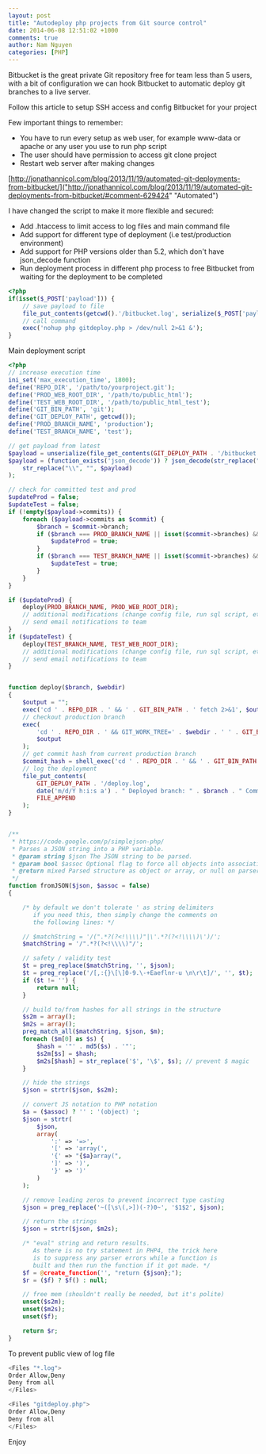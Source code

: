 ```yaml
---
layout: post
title: "Autodeploy php projects from Git source control"
date: 2014-06-08 12:51:02 +1000
comments: true
author: Nam Nguyen
categories: [PHP]
---
```


Bitbucket is the great private Git repository free for team less than 5 users, with a bit of configuration we can
hook Bitbucket to automatic deploy git branches to a live server.

<!-- more -->

Follow this article to setup SSH access and config Bitbucket for your project

Few important things to remember:

* You have to run every setup as web user, for example www-data or apache or any user you use to run php script
* The user should have permission to access git clone project
* Restart web server after making changes

[http://jonathannicol.com/blog/2013/11/19/automated-git-deployments-from-bitbucket/]("http://jonathannicol.com/blog/2013/11/19/automated-git-deployments-from-bitbucket/#comment-629424" "Automated")

I have changed the script to make it more flexible and secured:

* Add .htaccess to limit access to log files and main command file
* Add support for different type of deployment (i.e test/production environment)
* Add support for PHP versions older than 5.2, which don't have json_decode function
* Run deployment process in different php process to free Bitbucket from waiting for the deployment to be completed


``` php .bitbucket-hook-prod.php
<?php
if(isset($_POST['payload'])) {
    // save payload to file
    file_put_contents(getcwd().'/bitbucket.log', serialize($_POST['payload']));
    // call command
    exec('nohup php gitdeploy.php > /dev/null 2>&1 &');
}
```

Main deployment script

``` php .gitdeploy.php
<?php
// increase execution time
ini_set('max_execution_time', 1800);
define('REPO_DIR', '/path/to/yourproject.git');
define('PROD_WEB_ROOT_DIR', '/path/to/public_html');
define('TEST_WEB_ROOT_DIR', '/path/to/public_html_test');
define('GIT_BIN_PATH', 'git');
define('GIT_DEPLOY_PATH', getcwd());
define('PROD_BRANCH_NAME', 'production');
define('TEST_BRANCH_NAME', 'test');

// get payload from latest
$payload = unserialize(file_get_contents(GIT_DEPLOY_PATH . '/bitbucket.log'));
$payload = (function_exists('json_decode')) ? json_decode(str_replace("\\", "", $payload)) : fromJSON(
    str_replace("\\", "", $payload)
);

// check for committed test and prod
$updateProd = false;
$updateTest = false;
if (!empty($payload->commits)) {
    foreach ($payload->commits as $commit) {
        $branch = $commit->branch;
        if ($branch === PROD_BRANCH_NAME || isset($commit->branches) && in_array(PROD_BRANCH_NAME, $commit->branches)) {
            $updateProd = true;
        }
        if ($branch === TEST_BRANCH_NAME || isset($commit->branches) && in_array(TEST_BRANCH_NAME, $commit->branches)) {
            $updateTest = true;
        }
    }
}

if ($updateProd) {
    deploy(PROD_BRANCH_NAME, PROD_WEB_ROOT_DIR);
    // additional modifications (change config file, run sql script, etc)
    // send email notifications to team
}
if ($updateTest) {
    deploy(TEST_BRANCH_NAME, TEST_WEB_ROOT_DIR);
    // additional modifications (change config file, run sql script, etc)
    // send email notifications to team
}


function deploy($branch, $webdir)
{
    $output = "";
    exec('cd ' . REPO_DIR . ' && ' . GIT_BIN_PATH . ' fetch 2>&1', $output);
    // checkout production branch
    exec(
        'cd ' . REPO_DIR . ' && GIT_WORK_TREE=' . $webdir . ' ' . GIT_BIN_PATH . ' checkout -f ' . $branch . ' 2>&1',
        $output
    );
    // get commit hash from current production branch
    $commit_hash = shell_exec('cd ' . REPO_DIR . ' && ' . GIT_BIN_PATH . ' rev-parse --short HEAD');
    // log the deployment
    file_put_contents(
        GIT_DEPLOY_PATH . '/deploy.log',
        date('m/d/Y h:i:s a') . " Deployed branch: " . $branch . " Commit:" . $commit_hash . "\n",
        FILE_APPEND
    );
}


/**
 * https://code.google.com/p/simplejson-php/
 * Parses a JSON string into a PHP variable.
 * @param string $json The JSON string to be parsed.
 * @param bool $assoc Optional flag to force all objects into associative arrays.
 * @return mixed Parsed structure as object or array, or null on parser failure.
 */
function fromJSON($json, $assoc = false)
{

    /* by default we don't tolerate ' as string delimiters
       if you need this, then simply change the comments on
       the following lines: */

    // $matchString = '/(".*?(?<!\\\\)"|\'.*?(?<!\\\\)\')/';
    $matchString = '/".*?(?<!\\\\)"/';

    // safety / validity test
    $t = preg_replace($matchString, '', $json);
    $t = preg_replace('/[,:{}\[\]0-9.\-+Eaeflnr-u \n\r\t]/', '', $t);
    if ($t != '') {
        return null;
    }

    // build to/from hashes for all strings in the structure
    $s2m = array();
    $m2s = array();
    preg_match_all($matchString, $json, $m);
    foreach ($m[0] as $s) {
        $hash = '"' . md5($s) . '"';
        $s2m[$s] = $hash;
        $m2s[$hash] = str_replace('$', '\$', $s); // prevent $ magic
    }

    // hide the strings
    $json = strtr($json, $s2m);

    // convert JS notation to PHP notation
    $a = ($assoc) ? '' : '(object) ';
    $json = strtr(
        $json,
        array(
            ':' => '=>',
            '[' => 'array(',
            '{' => "{$a}array(",
            ']' => ')',
            '}' => ')'
        )
    );

    // remove leading zeros to prevent incorrect type casting
    $json = preg_replace('~([\s\(,>])(-?)0~', '$1$2', $json);

    // return the strings
    $json = strtr($json, $m2s);

    /* "eval" string and return results.
       As there is no try statement in PHP4, the trick here
       is to suppress any parser errors while a function is
       built and then run the function if it got made. */
    $f = @create_function('', "return {$json};");
    $r = ($f) ? $f() : null;

    // free mem (shouldn't really be needed, but it's polite)
    unset($s2m);
    unset($m2s);
    unset($f);

    return $r;
}

```

To prevent public view of log file

``` php .htaccess file
<Files "*.log">
Order Allow,Deny
Deny from all
</Files>

<Files "gitdeploy.php">
Order Allow,Deny
Deny from all
</Files>
```

Enjoy